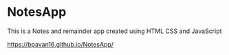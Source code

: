 # NotesApp
This is a Notes and remainder app created using HTML CSS and JavaScript

https://bpavan16.github.io/NotesApp/
